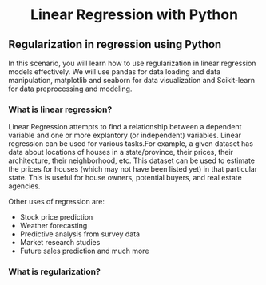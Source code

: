 # <p align="center">Linear Regression with Python</p>

## Regularization in regression using Python

In this scenario, you will learn how to use regularization in linear regression models effectively. We will use pandas for data loading and data manipulation, matplotlib and seaborn for data visualization and Scikit-learn for data preprocessing and modeling.

### What is linear regression?
Linear Regression attempts to find a relationship between a dependent variable and one or more explantory (or independent) variables. Linear regression can be used for various tasks.For example, a given dataset has data about locations of houses in a state/province, their prices, their architecture, their neighborhood, etc. This dataset can be used to estimate the prices for houses (which may not have been listed yet) in that particular state. This is useful for house owners, potential buyers, and real estate agencies.

Other uses of regression are:
* Stock price prediction
* Weather forecasting
* Predictive analysis from survey data
* Market research studies
* Future sales prediction and much more

### What is regularization?
